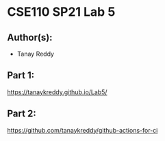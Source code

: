 # CSE110 SP21 Lab 5

## Author(s):
- Tanay Reddy

## Part 1:

https://tanaykreddy.github.io/Lab5/

## Part 2:

https://github.com/tanaykreddy/github-actions-for-ci
